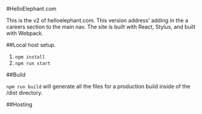 #HelloElephant.com

This is the v2 of helloelephant.com. This version address' adding in the a careers section to the main nav. The site is built with React, Stylus, and built with Webpack.


##Local host setup.
1. `npm install`
2. `npm run start`

##Build

`npm run build` will generate all the files for a production build inside of the /dist directory.

##Hosting
